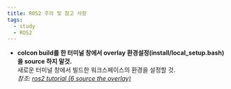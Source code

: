 ```yaml
---
title: ROS2 주의 및 참고 사항
tags: 
  - study
  - ROS2
---
```


- **colcon build를 한 터미널 창에서 overlay 환경설정(install/local_setup.bash)을 source 하지 말것.**  
새로운 터미널 창에서 빌드한 워크스페이스의 환경을 설정할 것.  
*참조: [ros2 tutorial (6 source the overlay)](https://index.ros.org/doc/ros2/Tutorials/Workspace/Creating-A-Workspace/)*
